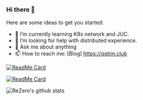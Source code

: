 ### Hi there 👋


Here are some ideas to get you started:

- 🌱 I’m currently learning K8s network and JUC.
- 🤔 I’m looking for help with distributed experience.
- 💬 Ask me about anything
- 📫 How to reach me: [Blog] https://qqtim.club


[![ReadMe Card](https://github-readme-stats.vercel.app/api/pin/?username=rezeros&repo=zerobox)](https://github.com/rezeros/zerobox)

[![ReadMe Card](https://github-readme-stats.vercel.app/api/pin/?username=rezeros&repo=leetcode)](https://github.com/rezeros/leetcode)

![ReZero's github stats](https://github-readme-stats.vercel.app/api?username=rezeros&show_icons=true&title_color=fff&icon_color=79ff97&text_color=9f9f9f&bg_color=151515)

